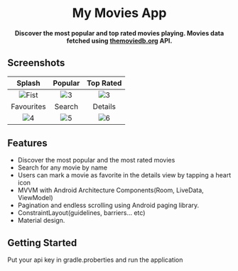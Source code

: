 
<h1 align="center">My Movies App</h1>
<h4 align="center">
	Discover the most popular and top rated movies playing. Movies data fetched using <a href="https://www.themoviedb.org/">themoviedb.org</a> API.
</h4>

## Screenshots
| Splash | Popular |  Top Rated |
|:-:|:-:|:-:|
| ![Fist](ScreenShots/1.jpg?raw=true) | ![3](ScreenShots/2.jpg?raw=true) | ![3](ScreenShots/3.jpg?raw=true) |
| Favourites | Search |  Details |
| ![4](ScreenShots/4.jpg?raw=true) | ![5](ScreenShots/5.jpg?raw=true) | ![6](ScreenShots/details.jpg?raw=true) |

## Features
*   Discover the most popular and the most rated movies
*   Search for any movie by name
*   Users can mark a movie as favorite in the details view by tapping a heart icon 
*   MVVM with Android Architecture Components(Room, LiveData, ViewModel)
*   Pagination and endless scrolling using Android paging library.
*   ConstraintLayout(guidelines, barriers... etc)
*   Material design.

## Getting Started
Put your api key in gradle.proberties and run the application
